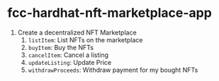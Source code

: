 # fcc-hardhat-nft-marketplace-app

1. Create a decentralized NFT Marketplace
	1. `listItem`: List NFTs on the marketplace
	2. `buyItem`: Buy the NFTs
	3. `cancelItem`: Cancel a listing
	4. `updateListing`: Update Price
	5. `withdrawProceeds`: Withdraw payment for my bought NFTs